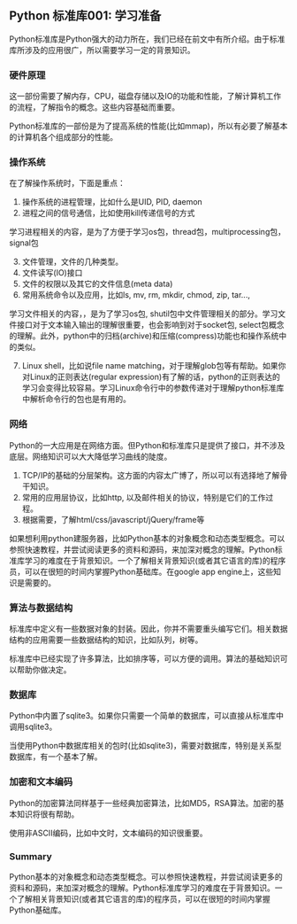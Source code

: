 ## Python 标准库001: 学习准备

Python标准库是Python强大的动力所在，我们已经在前文中有所介绍。由于标准库所涉及的应用很广，所以需要学习一定的背景知识。

### 硬件原理
这一部份需要了解内存，CPU，磁盘存储以及IO的功能和性能，了解计算机工作的流程，了解指令的概念。这些内容基础而重要。

Python标准库的一部份是为了提高系统的性能(比如mmap)，所以有必要了解基本的计算机各个组成部分的性能。

### 操作系统

在了解操作系统时，下面是重点：

1) 操作系统的进程管理，比如什么是UID, PID, daemon
2) 进程之间的信号通信，比如使用kill传递信号的方式

学习进程相关的内容，是为了方便于学习os包，thread包，multiprocessing包，signal包

3) 文件管理，文件的几种类型。
4) 文件读写(IO)接口
5) 文件的权限以及其它的文件信息(meta data)
6) 常用系统命令以及应用，比如ls, mv, rm, mkdir, chmod, zip, tar...,

学习文件相关的内容，，是为了学习os包, shutil包中文件管理相关的部分。学习文件接口对于文本输入输出的理解很重要，也会影响到对于socket包, select包概念的理解。此外，python中的归档(archive)和压缩(compress)功能也和操作系统中的类似。

7) Linux shell，比如说file name matching，对于理解glob包等有帮助。如果你对Linux的正则表达(regular expression)有了解的话，python的正则表达的学习会变得比较容易。学习Linux命令行中的参数传递对于理解python标准库中解析命令行的包也是有用的。

### 网络

Python的一大应用是在网络方面。但Python和标准库只是提供了接口，并不涉及底层。网络知识可以大大降低学习曲线的陡度。

1) TCP/IP的基础的分层架构。这方面的内容太广博了，所以可以有选择地了解骨干知识。
2) 常用的应用层协议，比如http, 以及邮件相关的协议，特别是它们的工作过程。
3) 根据需要，了解html/css/javascript/jQuery/frame等

如果想利用python建服务器，比如Python基本的对象概念和动态类型概念。可以参照快速教程，并尝试阅读更多的资料和源码，来加深对概念的理解。Python标准库学习的难度在于背景知识。一个了解相关背景知识(或者其它语言的库)的程序员，可以在很短的时间内掌握Python基础库。在google app engine上，这些知识是需要的。

### 算法与数据结构
标准库中定义有一些数据对象的封装。因此，你并不需要重头编写它们。相关数据结构的应用需要一些数据结构的知识，比如队列，树等。

标准库中已经实现了许多算法，比如排序等，可以方便的调用。算法的基础知识可以帮助你做决定。

### 数据库
Python中内置了sqlite3。如果你只需要一个简单的数据库，可以直接从标准库中调用sqlite3。

当使用Python中数据库相关的包时(比如sqlite3)，需要对数据库，特别是关系型数据库，有一个基本了解。

### 加密和文本编码
Python的加密算法同样基于一些经典加密算法，比如MD5，RSA算法。加密的基本知识将很有帮助。

使用非ASCII编码，比如中文时，文本编码的知识很重要。

### Summary
Python基本的对象概念和动态类型概念。可以参照快速教程，并尝试阅读更多的资料和源码，来加深对概念的理解。Python标准库学习的难度在于背景知识。一个了解相关背景知识(或者其它语言的库)的程序员，可以在很短的时间内掌握Python基础库。
